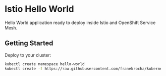 # Istio Hello World

Hello World application ready to deploy inside Istio and OpenShift Service Mesh.

## Getting Started

Deploy to your cluster:

```bash
kubectl create namespace hello-world
kubectl create -f https://raw.githubusercontent.com/franekrocha/kubernetes/master/istio-hello-world/istio-hello-world.yaml
```
